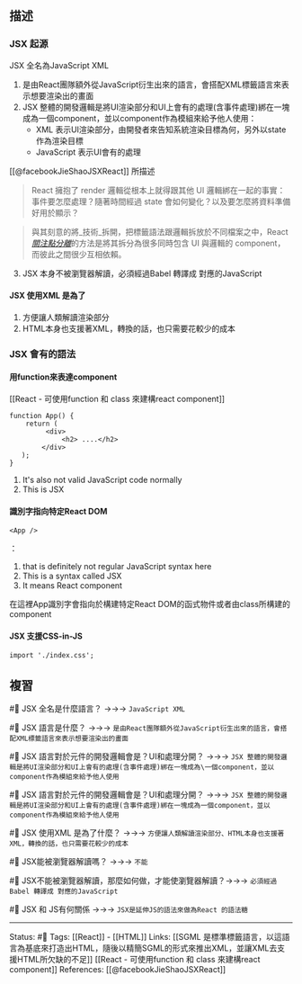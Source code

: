 
## 描述


### JSX 起源
JSX 全名為JavaScript XML
1. 是由React團隊額外從JavaScript衍生出來的語言，會搭配XML標籤語言來表示想要渲染出的畫面
2. JSX 整體的開發邏輯是將UI渲染部分和UI上會有的處理(含事件處理)綁在一塊成為一個component，並以component作為模組來給予他人使用：
	- XML 表示UI渲染部分，由開發者來告知系統渲染目標為何，另外以state作為渲染目標
	- JavaScript 表示UI會有的處理

[[@facebookJieShaoJSXReact]] 所描述
> React 擁抱了 render 邏輯從根本上就得跟其他 UI 邏輯綁在一起的事實：事件要怎麼處理？隨著時間經過 state 會如何變化？以及要怎麼將資料準備好用於顯示？

> 與其刻意的將_技術_拆開，把標籤語法跟邏輯拆放於不同檔案之中，React [_關注點分離_](https://en.wikipedia.org/wiki/Separation_of_concerns)的方法是將其拆分為很多同時包含 UI 與邏輯的 component，而彼此之間很少互相依賴。

3. JSX 本身不被瀏覽器解讀，必須經過Babel 轉譯成 對應的JavaScript



#### JSX 使用XML 是為了  
1. 方便讓人類解讀渲染部分  
2. HTML本身也支援著XML，轉換的話，也只需要花較少的成本

### JSX 會有的語法


#### 用function來表達component
[[React - 可使用function 和 class 來建構react component]]
```
function App() {
    return (
         <div>
             <h2> ....</h2>
        </div>
   );
}
```

1. It's also not valid JavaScript code normally
2. This is JSX


#### 識別字指向特定React DOM
```
<App />
```

<App />：
1. that is definitely not regular JavaScript syntax here
2. This is a syntax called JSX
3. It means React component

在這裡App識別字會指向於構建特定React DOM的函式物件或者由class所構建的component

  
#### JSX 支援CSS-in-JS

```
import './index.css';
```




## 複習
#🧠 JSX 全名是什麼語言？ ->->-> `JavaScript XML`
<!--SR:!2023-02-21,119,250-->

#🧠 JSX 語言是什麼？ ->->-> `是由React團隊額外從JavaScript衍生出來的語言，會搭配XML標籤語言來表示想要渲染出的畫面`
<!--SR:!2022-12-03,74,250-->

#🧠 JSX 語言對於元件的開發邏輯會是？UI和處理分開？ ->->-> `JSX 整體的開發邏輯是將UI渲染部分和UI上會有的處理(含事件處理)綁在一塊成為\一個component，並以component作為模組來給予他人使用`
<!--SR:!2023-04-10,148,250-->

#🧠 JSX 語言對於元件的開發邏輯會是？UI和處理分開？ ->->-> `JSX 整體的開發邏輯是將UI渲染部分和UI上會有的處理(含事件處理)綁在一塊成為一個component，並以component作為模組來給予他人使用`
<!--SR:!2022-12-08,17,249-->


#🧠 JSX 使用XML 是為了什麼？ ->->-> `方便讓人類解讀渲染部分、HTML本身也支援著XML，轉換的話，也只需要花較少的成本`
<!--SR:!2022-12-03,74,250-->

#🧠 JSX能被瀏覽器解讀嗎？ ->->-> `不能`
<!--SR:!2023-06-13,192,250-->

#🧠 JSX不能被瀏覽器解讀，那麼如何做，才能使瀏覽器解讀？->->-> `必須經過Babel 轉譯成 對應的JavaScript`
<!--SR:!2023-05-13,172,250-->

#🧠 JSX 和 JS有何關係 ->->-> `JSX是延伸JS的語法來做為React 的語法糖`
<!--SR:!2022-12-24,66,230-->



---
Status: #🌱 
Tags:
[[React]] - [[HTML]]
Links:
[[SGML 是標準標籤語言，以這語言為基底來打造出HTML，隨後以精簡SGML的形式來推出XML，並讓XML去支援HTML所欠缺的不足]]
[[React - 可使用function 和 class 來建構react component]]
References:
[[@facebookJieShaoJSXReact]]
